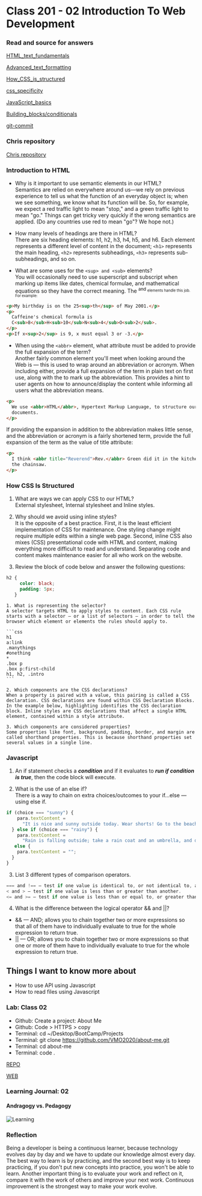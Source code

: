 # Class 201 - 02 Introduction To Web Development

### Read and source for answers

[HTML_text_fundamentals](https://developer.mozilla.org/en-US/docs/Learn/HTML/Introduction_to_HTML/HTML_text_fundamentals)

[Advanced_text_formatting](https://developer.mozilla.org/en-US/docs/Learn/HTML/Introduction_to_HTML/Advanced_text_formatting)

[How_CSS_is_structured](https://developer.mozilla.org/en-US/docs/Learn/CSS/First_steps/How_CSS_is_structured)

[css_specificity](https://www.w3schools.com/css/css_specificity.asp)

[JavaScript_basics](https://developer.mozilla.org/en-US/docs/Learn/Getting_started_with_the_web/JavaScript_basics)

[Building_blocks/conditionals](https://developer.mozilla.org/en-US/docs/Learn/JavaScript/Building_blocks/conditionals)

[git-commit](https://cbea.ms/git-commit/)

### Chris repository

[Chris repository](https://github.com/CSEAMAN3/rumble)

### Introduction to HTML

- Why is it important to use semantic elements in our HTML?  
Semantics are relied on everywhere around us—we rely on previous experience to tell us what the function of an everyday object is; when we see something, we know what its function will be. So, for example, we expect a red traffic light to mean "stop," and a green traffic light to mean "go." Things can get tricky very quickly if the wrong semantics are applied. (Do any countries use red to mean "go"? We hope not.)  

- How many levels of headings are there in HTML?  
There are six heading elements: h1, h2, h3, h4, h5, and h6. Each element represents a different level of content in the document; `<h1>` represents the main heading, `<h2>` represents subheadings, `<h3>` represents sub-subheadings, and so on.

- What are some uses for the `<sup> and <sub>` elements?  
You will occasionally need to use superscript and subscript when marking up items like dates, chemical formulae, and mathematical equations so they have the correct meaning. The <sup> and <sub> elements handle this job. For example:  

```html
<p>My birthday is on the 25<sup>th</sup> of May 2001.</p>
<p>
  Caffeine's chemical formula is
  C<sub>8</sub>H<sub>10</sub>N<sub>4</sub>O<sub>2</sub>.
</p>
<p>If x<sup>2</sup> is 9, x must equal 3 or -3.</p>  
```

- When using the `<abbr>` element, what attribute must be added to provide the full expansion of the term?  
Another fairly common element you'll meet when looking around the Web is <abbr> — this is used to wrap around an abbreviation or acronym. When including either, provide a full expansion of the term in plain text on first use, along with the <abbr> to mark up the abbreviation. This provides a hint to user agents on how to announce/display the content while informing all users what the abbreviation means.  

```html
<p>
  We use <abbr>HTML</abbr>, Hypertext Markup Language, to structure our web
  documents.
</p>
```

If providing the expansion in addition to the abbreviation makes little sense, and the abbreviation or acronym is a fairly shortened term, provide the full expansion of the term as the value of title attribute:  

```html
<p>
  I think <abbr title="Reverend">Rev.</abbr> Green did it in the kitchen with
  the chainsaw.
</p>
```

### How CSS Is Structured  

1. What are ways we can apply CSS to our HTML?  
External stylesheet, Internal stylesheet and Inline styles.  

2. Why should we avoid using inline styles?  
It is the opposite of a best practice. First, it is the least efficient implementation of CSS for maintenance. One styling change might require multiple edits within a single web page. Second, inline CSS also mixes (CSS) presentational code with HTML and content, making everything more difficult to read and understand. Separating code and content makes maintenance easier for all who work on the website.

3. Review the block of code below and answer the following questions:  

```css
h2 {
     color: black;
     padding: 5px;
   }
```

    1. What is representing the selector?  
    A selector targets HTML to apply styles to content. Each CSS rule starts with a selector — or a list of selectors — in order to tell the browser which element or elements the rules should apply to.  

    ```css
    h1
    a:link
    .manythings
    #onething
    *
    .box p
    .box p:first-child
    h1, h2, .intro
    ```

    2. Which components are the CSS declarations?  
    When a property is paired with a value, this pairing is called a CSS declaration. CSS declarations are found within CSS Declaration Blocks. In the example below, highlighting identifies the CSS declaration block. Inline styles are CSS declarations that affect a single HTML element, contained within a style attribute. 

    3. Which components are considered properties?  
    Some properties like font, background, padding, border, and margin are called shorthand properties. This is because shorthand properties set several values in a single line.  

### Javascript

1. An if statement checks a ***condition*** and if it evaluates to ***run if condition is true***, then the code block will execute.  

2. What is the use of an else if?  
There is a way to chain on extra choices/outcomes to your if...else — using else if.

```js
if (choice === "sunny") {
    para.textContent =
      "It is nice and sunny outside today. Wear shorts! Go to the beach, or the park, and get an ice cream.";
  } else if (choice === "rainy") {
    para.textContent =
      "Rain is falling outside; take a rain coat and an umbrella, and don't stay out for too long.";
   else {
    para.textContent = "";
  }
}
```

3. List 3 different types of comparison operators.

```js
=== and !== — test if one value is identical to, or not identical to, another.
< and > — test if one value is less than or greater than another.
<= and >= — test if one value is less than or equal to, or greater than or equal to, another.
```

4. What is the difference between the logical operator && and ||?  

- && — AND; allows you to chain together two or more expressions so that all of them have to individually evaluate to true for the whole expression to return true.  
- || — OR; allows you to chain together two or more expressions so that one or more of them have to individually evaluate to true for the whole expression to return true.  

## Things I want to know more about

- How to use API using Javascript
- How to read files using Javascript

### Lab: Class 02  

- Github: Create a project: About Me
- Github: Code > HTTPS > copy
- Terminal: cd ~/Desktop/BootCamp/Projects
- Terminal: git clone <https://github.com/VMO2020/about-me.git>
- Terminal: cd about-me
- Terminal: code .

[REPO](https://github.com/VMO2020/about-me/blob/main/README.md)

[WEB](https://vmo2020.github.io/about-me/)

### Learning Journal: 02

#### Andragogy vs. Pedagogy

![Learning](https://codefellows.github.io/common_curriculum/readings_and_reflections/learning-kolb.jpg)

### Reflection

Being a developer is being a continuous learner, because technology evolves day by day and we have to update our knowledge almost every day. The best way to learn is by practicing, and the second best way is to keep practicing, if you don't put new concepts into practice, you won't be able to learn.
Another important thing is to evaluate your work and reflect on it, compare it with the work of others and improve your next work. Continuous improvement is the strongest way to make your work evolve.
